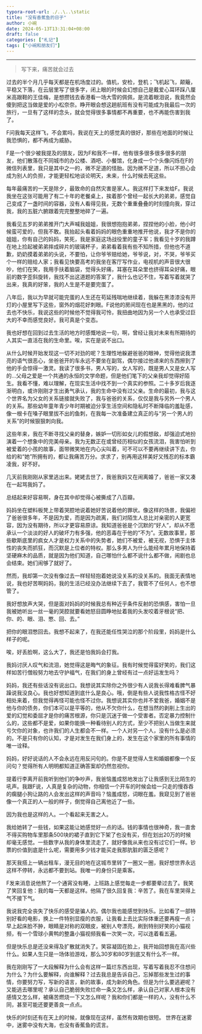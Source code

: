 ```yaml
---
typora-root-url: ./..\..\static
title: "没有香蕉鱼的日子"
author: 小碗
date: 2024-05-13T13:31:04+08:00
draft: false
categories: ["札记"]
tags: ["小碗和朋友们"]
---
```


---

> 写下来，痛苦就会过去



过去的半个月几乎每天都是在机场度过的。值机，安检，登机；飞机起飞，颠簸，平稳又下落，在云层里写了很多字，闭上眼的时候会幻想自己是戴爱心耳环踩八厘米高跟鞋的王佳梅，是想攒钱去香港看一场大雪的佩佩，是流着眼泪说，我竟然会傻到把这当做是爱的小松奈奈。睁开眼会想这趟航班有没有可能成为我最后一次的旅行，一旦有了这样的念头，就会觉得很多事情都不再重要，也不再能伤害到我了。

F问我每天这样飞，不会累吗，我说在天上的感觉真的很好，那些在地面的时候让我恐惧的，都不再成为威胁。

F是一个很少被我提及的朋友，因为F和我不一样，他有很多很多很多很多的朋友，他们散落在不同城市的办公楼、酒吧、小餐馆，化身成一个个头像闪烁在F的微信列表里，我只是其中之一的，微不足道的怪胎。因为微不足道，所以不担心会成为别人的负担，才能更轻松地谈论明天，未来，什么时候去死这些。

每年最痛苦的一天是除夕，最致命的自然灾害是家人。我这样打下来发给F。我说我坐在这张可能用了有二十年的老餐桌上，挨着那个曾经一起长大的弟弟，感觉自己变成了一盏时间的容器，没有人看得见我，无数个重重叠叠的时刻撞向我，穿过我，我的五脏六腑跟着完完整整地碎了一遍。

我看见五岁的弟弟推开门大声喊我姐姐，我很想抱抱弟弟，捏捏他的小脸，他小时候蛮可爱的，但我不敢。我抬起头看着妈妈的眼色重重地推开他说，我才不是你的姐姐，你有自己的妈妈，笑死，我是家庭这场战役里的童子军；我看见十岁的我蹲在地上捡起被弟弟摔成碎片的玻璃杯子，弟弟看着我有些不知所措，但他也不道歉，奶奶摸着弟弟的头说，不要怕，让你爷爷赔给她，爷爷说，对，不哭，爷爷买个一样的赔给人家；我看见快要高考的我坐在客厅写作业，电视机的声音很大很吵，他们在笑，我用手扶着脑袋，觉得头好痛，耳塞在耳朵里也挤得耳朵好痛，眼前的数字歪斜旋转，我找不出这道题的答案了，我什么也记不住，写着写着就哭了出来，我真的好笨，我的人生是不是要完蛋了。

八年后，我以为早就可能完蛋的人生还在苟延残喘地继续着，我躲在黑漆漆没有开灯的小屋里写下这些，窗外的烟花好刺眼。F说他的房间现在也是黑黑的，他的过去也不快乐，我说这些的时候他不觉得我可怜，我扭曲地因为另一个人也承受过巨大的不幸而感觉良好。我可真是个变态。

我也好想在回到过去生活的地方时感慨地说一句，啊，曾经让我对未来有所期待的人其实一直活在我的生命里。唉，实在是说不出口。

从什么时候开始发现这一切不对劲的呢？生理性地躲避爸爸的眼神，觉得他说我漂亮的语气很恶心，坐爸爸开的车永远不要坐在副驾，偶尔接过他递来的东西擦到了他的手会惊得一激灵。我读了很多书，男人写的，女人写的，既是男人又是女人写的…父母之爱是一个共通的永恒的文学命题，但是他们笔下的父亲我却觉得好陌生。我看不懂，难以理解，在现实生活中找不到一个真实的参照。二十多岁后我逐渐明白，或许刚刚才生出勇气承认，我的生命中没有过父亲。生命的最初，我与这个世界名为父女的关系链接就失败了，我与爸爸的关系，仅仅是我与另外一个男人的关系。那些幼年童年青少年时期被迫分享生活空间和隐私时不断降临的羞耻感，像一根卡在嗓子眼里拔不出的鱼刺，在我每一次准备建立真正的与“另一个男人的关系”的时候狠狠刺向我。

这些年来，我在不断寻找父亲的替身，嫉妒一切形如女儿的假想敌，却强迫式地扮演着一个想象中的完美母亲。我为无数正在或曾经历相似的女孩流泪，我害怕听到被爱着的小孩的故事，面带微笑地在内心尖叫着，可不可以不要再继续讲下去，你给的和“她”所拥有的，都让我痛苦万分。求求了，别再用这样美好又残忍的标本霸凌我，好不好。

几天前我刚刚从家里逃出来。姥姥去世了，我爸我妈又在闹离婚了，爸爸一家又凑在一起骂我妈了。

总结起来好容易啊，身在其中却觉得心被撕成了八百瓣。

妈妈坐在塑料板凳上带着哭腔地说着她好苦说着他的罪状。像这样的场景，我偏袒了爸爸很多年，不是因为爱，而是因为疏离，我们对陌生人总比对亲密的人更宽容，因为没有期待，所以才更容易原谅。我知道爸爸是个沉默的“好人”，却从不愿承认一个淡淡的好人的破坏力有多强，他的恶毒在于他的“不为”。无数故事里，那些歇斯底里的疯女人才是权力关系中的失势者，她们不被爱，被无视，恐惧于主体性的丧失而抓狂，而沉默是上位者的特权。那么多男人为什么能经年累月地保持着坚硬麻木的品质，就是因为他们知道，自己哪怕什么都不说什么都不做，闹剧也总会结束。她们闹够了就好了。

然而，我却第一次没有像过去一样轻轻抱着她说没关系的没关系的。我面无表情地说，我也好苦啊妈妈，我的生活已经没办法继续下去了，我管不了任何人，也不想管了。

我好想放声大哭，但是面对妈妈的时候我总有种近乎条件反射的恐惧感，害怕一旦我被她听出一丝一毫的哭腔就要看她怒目圆睁地扯着我的头发咬着牙根说“把、你、的、眼、泪、憋、回、去。”

把你的眼泪憋回去。我想不起来了，在我还能任性哭泣的那个阶段里，妈妈是什么样子的呢。

唉，好丢脸啊，这么大了，我还是怕我妈会打我。

我妈讨厌人叹气和流泪，她觉得这是晦气的象征。我有时候觉得蛮好笑的，我们这样如苦行僧般努力地去守护福气，在我们的身上曾经有过一点好运发生吗？

妈妈，我还有些话没有说出口。我想说其实除你之外很少有人说我长得难看脾气暴躁说我没良心。我也好想知道到底什么是良心。哦，倒是有些人说我性格古怪不好相处来着，但我觉得再怪可能也怪不过你。我想说其实你也并不爱我爸，婚姻不是他与你的债务，你们本可以是平等的，他从不欠你什么，在想当然的剥削上生出的爱的幻觉和委屈才是你的痛苦根源，你只是沉迷于做一个受害者。否定暴力控制什么的，这些都不是爱，如果你能换一种看待别人的方式，至少不把别人当做生来就亏欠你的对象，也许我们的人生都会不一样。一个人对另一个人，没有什么是必须的。不是只有你的认知，才是对发生在我们身上的，发生在这个家里的所有事情的唯一诠释。

妈妈，好好说话的人不会永远在用反问句的。你是不是觉得人生和婚姻都像一个反问句？觉得所有人明明都知道正确答案却仍然忽视你。

提着行李离开前我听到他们的争吵声，我爸恼羞成怒地发出了让我感到无比陌生的吼声。我跟F说，人真是复杂的动物，你相信一个开车的时候会给一只走的慢吞吞的瘸腿小狗让路的人会发出这样的声音吗？恼羞成怒，词眼在羞。我窥见到了爸爸像一个真正的人一般的样子，倒觉得自己离他近了一些。

因为我也是这样的人。一个看起来无害之人。

我给她转了一些钱，如果这能让她感觉好一点的话。钱的事情也很神奇，我一直舍不得买购物车里那条500块的裙子直到它下架了也没有买，但在划出20万的时候却毫无感觉。一些数字从我的身体里流走了，就好像我从来也没有过它们一样。钞票的价值到底是什么呢，需要用多少钱才能买走我那肮脏的匮乏感呢？

那天我搭上一辆出租车，漫无目的地在这城市里转了一圈又一圈，我好想世界永远这样不停转，永远都不要到站。我唯一的身份只是乘客。

F发来消息说他熬了一个通宵没有睡，上班路上感觉每走一步都要晕过去了。我笑了笑回复他：我的每一天都是这样。他隔了很久回复我：辛苦了。我在车里哭得上气不接下气。

我说我完全丧失了快乐的感受是骗人的。偶尔我也能感觉到快乐。比如看了一部特别好看的电影，换上一件特别显瘦的衣服，让我看上去比实际体重还要再瘦一点；早上起床脸不肿，眼睛是对称的双眼皮，被别人夸漂亮，刷到特别好笑的小猫视频，有一个雪球小黄鸭的整蛊小猫视频我看一次笑一次，可以连着看五遍。

但是快乐总是还没来得及扩散就消失了。笑容凝固在脸上，我开始回想我在高兴些什么。如果人生只是一场体验游戏，那么30岁和80岁到底又有什么不一样。

我在刚刚写了一大段解释为什么会有这样一篇烂东西出现，写着写着我忍不住想问为什么？为什么要解释，向谁解释？过去我总是告诉自己，忘掉那些发生过的事情，你要努力写，写新的语言，新的故事，成为新的角色。但是为什么要逃避呢？又能逃去哪里呢？承认自己脆弱失败烂命一条又怎么样，承认自己对家人根本没有感情又怎么样，被痛苦燃烧一下又怎么样呢？我和你们都是一样的人，没有什么不同，甚至可能还要更善良一点点。

快乐的时刻还有在天上的时候，就像现在这样，虽然有效期也很短。
世界在迷雾中，迷雾中没有大海，也没有香蕉鱼的谎言。
